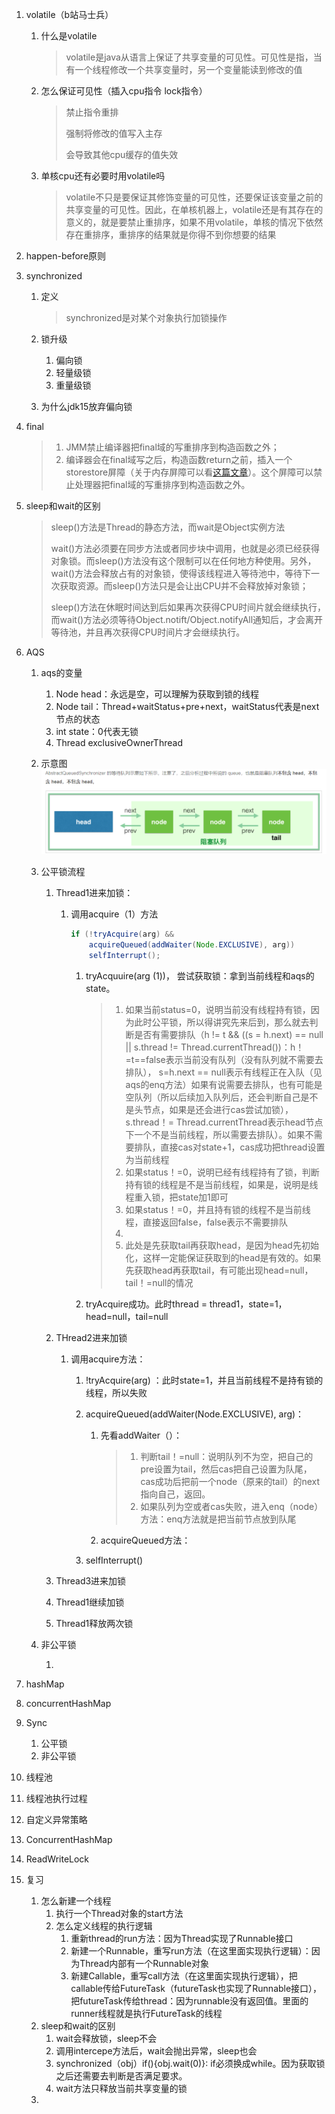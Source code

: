 1. volatile（b站马士兵）

   1. 什么是volatile

      > volatile是java从语言上保证了共享变量的可见性。可见性是指，当有一个线程修改一个共享变量时，另一个变量能读到修改的值

   2. 怎么保证可见性（插入cpu指令 lock指令）

      > 禁止指令重排
      >
      > 强制将修改的值写入主存
      >
      > 会导致其他cpu缓存的值失效
      
   3. 单核cpu还有必要时用volatile吗

      > volatile不只是要保证其修饰变量的可见性，还要保证该变量之前的共享变量的可见性。因此，在单核机器上，volatile还是有其存在的意义的，就是要禁止重排序，如果不用volatile，单核的情况下依然存在重排序，重排序的结果就是你得不到你想要的结果

2. happen-before原则

3. synchronized

   1. 定义

      > synchronized是对某个对象执行加锁操作

   2. 锁升级

      1. 偏向锁
      2. 轻量级锁
      3. 重量级锁

   3. 为什么jdk15放弃偏向锁

4. final

   > 1. JMM禁止编译器把final域的写重排序到构造函数之外；
   > 2. 编译器会在final域写之后，构造函数return之前，插入一个storestore屏障（关于内存屏障可以看[这篇文章](https://juejin.cn/post/6844903600318054413)）。这个屏障可以禁止处理器把final域的写重排序到构造函数之外。

5. sleep和wait的区别

   > sleep()方法是Thread的静态方法，而wait是Object实例方法
   >
   > wait()方法必须要在同步方法或者同步块中调用，也就是必须已经获得对象锁。而sleep()方法没有这个限制可以在任何地方种使用。另外，wait()方法会释放占有的对象锁，使得该线程进入等待池中，等待下一次获取资源。而sleep()方法只是会让出CPU并不会释放掉对象锁；
   >
   > sleep()方法在休眠时间达到后如果再次获得CPU时间片就会继续执行，而wait()方法必须等待Object.notift/Object.notifyAll通知后，才会离开等待池，并且再次获得CPU时间片才会继续执行。

6. AQS

   1. aqs的变量

      1. Node head：永远是空，可以理解为获取到锁的线程
      2. Node tail：Thread+waitStatus+pre+next，waitStatus代表是next节点的状态
      3. int state：0代表无锁
      4. Thread exclusiveOwnerThread

   2. 示意图![image-20211021105130363](image-20211021105130363.png)

   3. 公平锁流程

      1. Thread1进来加锁：

         1. 调用acquire（1）方法

            ```java
            if (!tryAcquire(arg) &&
                acquireQueued(addWaiter(Node.EXCLUSIVE), arg))
                selfInterrupt();
            ```

            1. tryAcquuire(arg (1))， 尝试获取锁：拿到当前线程和aqs的state。

               > 1. 如果当前status=0，说明当前没有线程持有锁，因为此时公平锁，所以得讲究先来后到，那么就去判断是否有需要排队（h != t && ((s = h.next) == null || s.thread != Thread.currentThread())：h！=t==false表示当前没有队列（没有队列就不需要去排队）， s=h.next == null表示有线程正在入队（见aqs的enq方法）如果有说需要去排队，也有可能是空队列（所以后续加入队列后，还会判断自己是不是头节点，如果是还会进行cas尝试加锁），s.thread！= Thread.currentThread表示head节点下一个不是当前线程，所以需要去排队）。如果不需要排队，直接cas对state+1，cas成功把thread设置为当前线程
               > 2. 如果status！=0，说明已经有线程持有了锁，判断持有锁的线程是不是当前线程，如果是，说明是线程重入锁，把state加1即可
               > 3. 如果status！=0，并且持有锁的线程不是当前线程，直接返回false，false表示不需要排队
               > 4. 
               > 5. 此处是先获取tail再获取head，是因为head先初始化，这样一定能保证获取到的head是有效的。如果先获取head再获取tail，有可能出现head=null，tail！=null的情况

            2. tryAcquire成功。此时thread = thread1，state=1，head=null，tail=null

      2. THread2进来加锁

         1. 调用acquire方法：

            1. !tryAcquire(arg) ：此时state=1，并且当前线程不是持有锁的线程，所以失败

            2. acquireQueued(addWaiter(Node.EXCLUSIVE), arg)：

               1. 先看addWaiter（）：

                  > 1. 判断tail！=null：说明队列不为空，把自己的pre设置为tail，然后cas把自己设置为队尾，cas成功后把前一个node（原来的tail）的next指向自己，返回。
                  > 2. 如果队列为空或者cas失败，进入enq（node）方法：enq方法就是把当前节点放到队尾

               2. acquireQueued方法： 

            3. selfInterrupt()

      3. Thread3进来加锁

      4. Thread1继续加锁

      5. Thread1释放两次锁

   4. 非公平锁

      1. 

7. hashMap

8. concurrentHashMap

9. Sync

   1. 公平锁
   2. 非公平锁

10. 线程池

   11. 线程池执行过程

   12. 自定义异常策略

13. ConcurrentHashMap

14. ReadWriteLock

15. 复习

    1. 怎么新建一个线程
       1. 执行一个Thread对象的start方法
       2. 怎么定义线程的执行逻辑
          1. 重新thread的run方法：因为Thread实现了Runnable接口
          2. 新建一个Runnable，重写run方法（在这里面实现执行逻辑）：因为Thread内部有一个Runnable对象
          3. 新建Callable，重写call方法（在这里面实现执行逻辑），把callable传给FutureTask（futureTask也实现了Runnable接口），把futureTask传给thread：因为runnable没有返回值。里面的runner线程就是执行FutureTask的线程
    2. sleep和wait的区别
       1. wait会释放锁，sleep不会
       2. 调用intercepe方法后，wait会抛出异常，sleep也会
       3. synchronized（obj）if(){obj.wait(0)}: if必须换成while。因为获取锁之后还需要去判断是否满足要求。
       4. wait方法只释放当前共享变量的锁
    3. 

    

